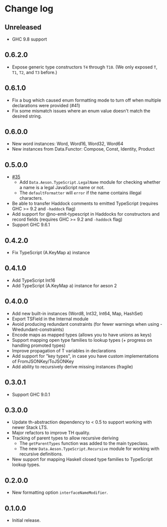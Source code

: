 # Change log

## Unreleased

* GHC 9.8 support

## 0.6.2.0

* Expose generic type constructors `T4` through `T10`. (We only exposed `T`, `T1`, `T2`, and `T3` before.)

## 0.6.1.0

* Fix a bug which caused enum formatting mode to turn off when multiple declarations were provided (#41)
* Fix some mismatch issues where an enum value doesn't match the desired string.

## 0.6.0.0

* New word instances: Word, Word16, Word32, Word64
* New instances from Data.Functor: Compose, Const, Identity, Product

## 0.5.0.0

* [#35](https://github.com/codedownio/aeson-typescript/pull/35)
    * Add `Data.Aeson.TypeScript.LegalName` module for checking whether a name is a legal JavaScript name or not.
    * The `defaultFormatter` will `error` if the name contains illegal characters.
* Be able to transfer Haddock comments to emitted TypeScript (requires GHC >= 9.2 and `-haddock` flag)
* Add support for @no-emit-typescript in Haddocks for constructors and record fields (requires GHC >= 9.2 and `-haddock` flag)
* Support GHC 9.6.1

## 0.4.2.0

* Fix TypeScript (A.KeyMap a) instance

## 0.4.1.0

* Add TypeScript Int16
* Add TypeScript (A.KeyMap a) instance for aeson 2

## 0.4.0.0

* Add new built-in instances (Word8, Int32, Int64, Map, HashSet)
* Export TSField in the Internal module
* Avoid producing redundant constraints (for fewer warnings when using -Wredundant-constraints)
* Encode maps as mapped types (allows you to have unions as keys)
* Support mapping open type families to lookup types (+ progress on handling promoted types)
* Improve propagation of T variables in declarations
* Add support for "key types", in case you have custom implementations of FromJSONKey/ToJSONKey
* Add ability to recursively derive missing instances (fragile)

## 0.3.0.1

* Support GHC 9.0.1

## 0.3.0.0

* Update th-abstraction dependency to < 0.5 to support working with newer Stack LTS.
* Major refactors to improve TH quality.
* Tracking of parent types to allow recursive deriving
  * The `getParentTypes` function was added to the main typeclass.
  * The new `Data.Aeson.TypeScript.Recursive` module for working with recursive definitions.
* New support for mapping Haskell closed type families to TypeScript lookup types.

## 0.2.0.0

* New formatting option `interfaceNameModifier`.

## 0.1.0.0

* Initial release.
